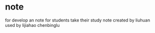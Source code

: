 # note
for develop an note for students take their study note
created by liuhuan used by lijiahao chenbinglu
